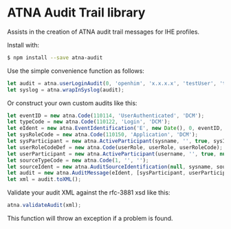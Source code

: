 # ATNA Audit Trail library

Assists in the creation of ATNA audit trail messages for IHE profiles.

Install with:

```bash
$ npm install --save atna-audit
```

Use the simple convenience function as follows:

```js
let audit = atna.userLoginAudit(0, 'openhim', 'x.x.x.x', 'testUser', 'testRole', '123');
let syslog = atna.wrapInSyslog(audit);
```

Or construct your own custom audits like this:

```js
let eventID = new atna.Code(110114, 'UserAuthenticated', 'DCM');
let typeCode = new atna.Code(110122, 'Login', 'DCM');
let eIdent = new atna.EventIdentification('E', new Date(), 0, eventID, typeCode);
let sysRoleCode = new atna.Code(110150, 'Application', 'DCM');
let sysParticipant = new atna.ActiveParticipant(sysname, '', true, sysIp, 2, [sysRoleCode]);
let userRoleCodeDef = new atna.Code(userRole, userRole, userRoleCode);
let userParticipant = new atna.ActiveParticipant(username, '', true, null, null, [userRoleCodeDef]);
let sourceTypeCode = new atna.Code(1, '', '');
let sourceIdent = new atna.AuditSourceIdentification(null, sysname, sourceTypeCode);
let audit = new atna.AuditMessage(eIdent, [sysParticipant, userParticipant], null, [sourceIdent]);
let xml = audit.toXML();
```

Validate your audit XML against the rfc-3881 xsd like this:

```js
atna.validateAudit(xml);
```

This function will throw an exception if a problem is found.
